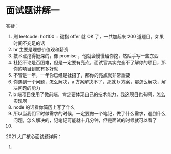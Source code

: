 # 面试题讲解一

答疑：

1. 刷 leetcode: hot100 + 键指 offer 就 OK 了，一共加起来 200 道题目，如果时间不充足的话
2. hr 主要是理想价值观和薪资
3. 技术点挖得挺深的，像 promise ，他就会慢慢给你挖，然后手写一些东西
4. 社招不论是否困难，但是一定要有亮点，面试官其实完全不了解你的项目，那你的项目到底有多好就
5. 不管是一年，一年你已经是社招了，那你的亮点就非常重要
6. 你遇到一个问题，怎么解决，a 方案解决不了，那就 b 方案，那怎么解决，解决问题的能力
7. b 端项目使用了微前端，肯定要体现自己的技术能力，我这项目也有啊，怎么实现啊
8. node 的话看你简历上写了什么
9. 所以当我们平时做需求的时候，一定要做一个笔记，做了什么需求，遇到什么问题，怎么解决的，记笔记可能就十几分钟，但是面试的时候就可以看了
10.

2021 大厂核心面试题详解：

1.
